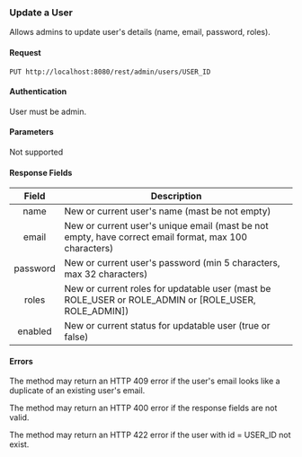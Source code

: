 ### Update a User
Allows admins to update user's details (name, email, password, roles).

#### Request
`PUT http://localhost:8080/rest/admin/users/USER_ID`

#### Authentication
User must be admin.

#### Parameters
Not supported

#### Response Fields
|  Field   | Description                                                                                           |
|:--------:|-------------------------------------------------------------------------------------------------------|
|   name   | New or current user's name (mast be not empty)                                                        |
|   email  | New or current user's unique email (mast be not empty, have correct email format, max 100 characters) |
| password | New or current user's password (min 5 characters, max 32 characters)                                  |
|   roles  | New or current roles for updatable user (mast be ROLE_USER or ROLE_ADMIN or [ROLE_USER, ROLE_ADMIN])  |
| enabled  | New or current status for updatable user (true or false)                                              |

#### Errors
The method may return an HTTP 409 error if the user's email looks like a duplicate of an existing user's email.

The method may return an HTTP 400 error if the response fields are not valid.

The method may return an HTTP 422 error if the user with id = USER_ID not exist.